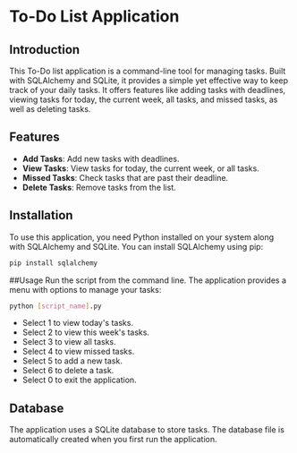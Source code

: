 # To-Do List Application

## Introduction
This To-Do list application is a command-line tool for managing tasks. Built with SQLAlchemy and SQLite, it provides a simple yet effective way to keep track of your daily tasks. It offers features like adding tasks with deadlines, viewing tasks for today, the current week, all tasks, and missed tasks, as well as deleting tasks.

## Features
- **Add Tasks**: Add new tasks with deadlines.
- **View Tasks**: View tasks for today, the current week, or all tasks.
- **Missed Tasks**: Check tasks that are past their deadline.
- **Delete Tasks**: Remove tasks from the list.

## Installation
To use this application, you need Python installed on your system along with SQLAlchemy and SQLite. You can install SQLAlchemy using pip:

```bash
pip install sqlalchemy
```

##Usage
Run the script from the command line. The application provides a menu with options to manage your tasks:

```bash
python [script_name].py
```
- Select 1 to view today's tasks.
- Select 2 to view this week's tasks.
- Select 3 to view all tasks.
- Select 4 to view missed tasks.
- Select 5 to add a new task.
- Select 6 to delete a task.
- Select 0 to exit the application.
  
## Database
The application uses a SQLite database to store tasks. The database file is automatically created when you first run the application.
